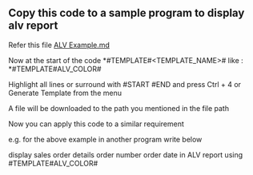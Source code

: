 ## Copy this code to a sample program to display alv report

Refer this file
[ALV Example.md](https://github.com/MonaDevAI/AI-Developer-Plugin-for-Eclipse/blob/main/Test%20Scenarios/SAP/ALV%20Example.md)

Now at the start of the code *#TEMPLATE#<TEMPLATE_NAME># like : *#TEMPLATE#ALV_COLOR# 

Highlight all lines or surround with #START #END and press Ctrl + 4 or Generate Template from the menu

A file will be downloaded to the path you mentioned in the file path

Now you can apply this code to a similar requirement

e.g. for the above example in another program write below

display sales order details order number order date in ALV report using #TEMPLATE#ALV_COLOR#
